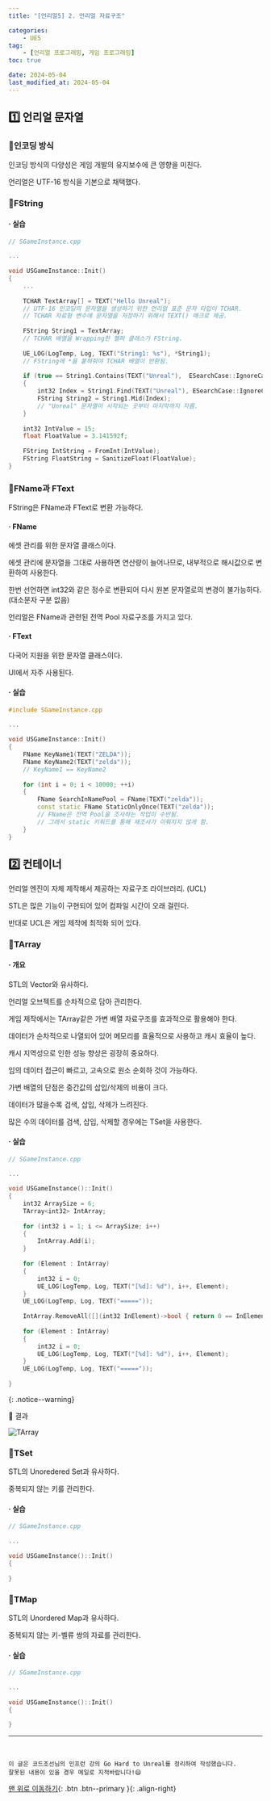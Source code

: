 ```yaml
---
title: "[언리얼5] 2. 언리얼 자료구조"

categories: 
    - UE5
tag: 
    - [언리얼 프로그래밍, 게임 프로그래밍]
toc: true

date: 2024-05-04
last_modified_at: 2024-05-04
---
```


## 1️⃣ 언리얼 문자열

### 🔸인코딩 방식

인코딩 방식의 다양성은 게임 개발의 유지보수에 큰 영향을 미친다.

언리얼은 UTF-16 방식을 기본으로 채택했다.



### 🔸FString

#### · 실습

```c++
// SGameInstance.cpp

...
    
void USGameInstance::Init()
{
    ...
    
   	TCHAR TextArray[] = TEXT("Hello Unreal");
    // UTF-16 인코딩의 문자열을 생성하기 위한 언리얼 표준 문자 타입이 TCHAR.
    // TCHAR 자료형 변수에 문자열을 저장하기 위해서 TEXT() 매크로 제공.
    
    FString String1 = TextArray;
    // TCHAR 배열을 Wrapping한 헬퍼 클래스가 FString.
    
    UE_LOG(LogTemp, Log, TEXT("String1: %s"), *String1);
    // FString에 *을 붙혀줘야 TCHAR 배열이 반환됨.
    
    if (true == String1.Contains(TEXT("Unreal"),  ESearchCase::IgnoreCase))
    {
        int32 Index = String1.Find(TEXT("Unreal"), ESearchCase::IgnoreCase))
        FString String2 = String1.Mid(Index);
        // "Unreal" 문자열이 시작되는 곳부터 마지막까지 자름.
	}
    
    int32 IntValue = 15;
    float FloatValue = 3.141592f;
    
    FString IntString = FromInt(IntValue);
    FString FloatString = SanitizeFloat(FloatValue);
}
```



### 🔸FName과 FText

FString은 FName과 FText로 변환 가능하다.



#### · FName

에셋 관리를 위한 문자열 클래스이다.

에셋 관리에 문자열을 그대로 사용하면 연산량이 늘어나므로, 내부적으로 해시값으로 변환하여 사용한다.

한번 선언하면 int32와 같은 정수로 변환되어 다시 원본 문자열로의 변경이 불가능하다. (대소문자 구분 없음)

언리얼은 FName과 관련된 전역 Pool 자료구조를 가지고 있다.



#### · FText

다국어 지원을 위한 문자열 클래스이다.

UI에서 자주 사용된다.



#### · 실습

```c++
#include SGameInstance.cpp

...
    
void USGameInstance::Init()
{
    FName KeyName1(TEXT("ZELDA"));
    FName KeyName2(TEXT("zelda"));
    // KeyName1 == KeyName2
    
    for (int i = 0; i < 10000; ++i)
    {
        FName SearchInNamePool = FName(TEXT("zelda"));
        const static FName StaticOnlyOnce(TEXT("zelda"));
        // FName은 전역 Pool을 조사하는 작업이 수반됨.
        // 그래서 static 키워드를 통해 재조사가 이뤄지지 않게 함.
	}
}

```



## 2️⃣ 컨테이너

언리얼 엔진이 자체 제작해서 제공하는 자료구조 라이브러리. (UCL)

STL은 많은 기능이 구현되어 있어 컴파일 시간이 오래 걸린다.

반대로 UCL은 게임 제작에 최적화 되어 있다.



### 🔸TArray

#### ·  개요

STL의 Vector와 유사하다.

언리얼 오브젝트를 순차적으로 담아 관리한다.

게임 제작에서는 TArray같은 가변 배열 자료구조를 효과적으로 활용해야 한다.

데이터가 순차적으로 나열되어 있어 메모리를 효율적으로 사용하고 캐시 효율이 높다.

캐시 지역성으로 인한 성능 향상은 굉장히 중요하다.

임의 데이터 접근이 빠르고, 고속으로 원소 순회하 것이 가능하다.

가변 배열의 단점은 중간값의 삽입/삭제의 비용이 크다.

데이터가 많을수록 검색, 삽입, 삭제가 느려진다.

많은 수의 데이터를 검색, 삽입, 삭제할 경우에는 TSet을 사용한다.



#### ·  실습

```c++
// SGameInstance.cpp

...
    
void USGameInstance()::Init()
{
    int32 ArraySize = 6;
    TArray<int32> IntArray;
    
    for (int32 i = 1; i <= ArraySize; i++)
    {
        IntArray.Add(i);
	}
    
    for (Element : IntArray)
    {
        int32 i = 0;
        UE_LOG(LogTemp, Log, TEXT("[%d]: %d"), i++, Element);
	}
    UE_LOG(LogTemp, Log, TEXT("====="));
    
    IntArray.RemoveAll([](int32 InElement)->bool { return 0 == InElement % 2; });
    
    for (Element : IntArray)
    {
        int32 i = 0;
        UE_LOG(LogTemp, Log, TEXT("[%d]: %d"), i++, Element);
	}
    UE_LOG(LogTemp, Log, TEXT("====="));
    
}
```

{: .notice--warning}

🚀 결과

![TArray]({{site.url}}\images\2024-05-01-2_unreal_data_structure\TArray.png)



### 🔸TSet

STL의 Unoredered Set과 유사하다.

중복되지 않는 키를 관리한다.



#### ·  실습

```c++
// SGameInstance.cpp

...
    
void USGameInstance()::Init()
{
    
}
```



### 🔸TMap

STL의 Unordered Map과 유사하다.

중복되지 않는 키-벨류 쌍의 자료를 관리한다.



#### ·  실습

```c++
// SGameInstance.cpp

...
    
void USGameInstance()::Init()
{
    
}
```






***
<br>

    이 글은 코드조선님의 인프런 강의 Go Hard to Unreal를 정리하여 작성했습니다.
    잘못된 내용이 있을 경우 메일로 지적바랍니다!😄

[맨 위로 이동하기](#){: .btn .btn--primary }{: .align-right}

